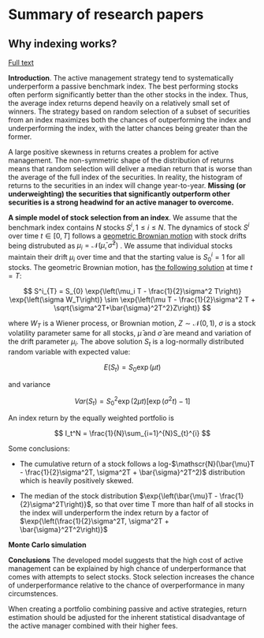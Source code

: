 # Summary of research papers

## Why indexing works? 

[Full text](https://arxiv.org/abs/1510.03550)


__Introduction__. The active management strategy tend to systematically underperform a passive benchmark index. The best performing stocks often perform significantly better than the other stocks in the index. Thus, the average index returns depend heavily on a relatively small set of winners. The strategy based on random selection of a subset of securities from an index maximizes both the chances of outperforming the index and underperforming the index, with the latter chances being greater than the former.

A large positive skewness in returns creates a problem for active management. The non-symmetric shape of the distribution of returns means that random selection will deliver a median return that is worse than the average of the full index of the securities. In reality, the histogram of returns to the securities in an index will change year-to-year. **Missing (or underweighting) the securities that significantly outperform other securities is a strong headwind for an active manager to overcome.** 

__A simple model of stock selection from an index__. We assume that the benchmark index contains $N$ stocks $S^{i}, 1 \leq i \leq N$. The dynamics of stock $S^{i}$ over time $t \in [0,T]$ follows a [geometric Brownian motion](https://en.wikipedia.org/wiki/Geometric_Brownian_motion) with stock drifts being distrubuted as $\mu_i = \mathscr{N} (\bar{\mu}, \bar{\sigma}^2)$ . We assume that individual stocks maintain their drift $\mu_i$ over time and that the starting value is $S^i_0 = 1$ for all stocks. The geometric Brownian motion, has [the following solution](https://en.wikipedia.org/wiki/Geometric_Brownian_motion#Solving_the_SDE) at time $t = T$: 

$$
S^i_{T} = S_{0}  \exp{\left(\mu_i T - \frac{1}{2}\sigma^2 T\right)} \exp{\left(\sigma W_T\right)} \sim \exp{\left(\mu T - \frac{1}{2}\sigma^2 T + \sqrt{\sigma^2T+\bar{\sigma}^2T^2}Z\right)}
$$

where $W_{T}$ is a Wiener process, or Brownian motion, $Z\sim \mathscr{N}(0,1)$, $\sigma$ is a stock volatility parameter same for all stocks, $\bar{\mu}$ and $\bar{\sigma}$ are meand and variation of the drift parameter $\mu_i$. The above solution $S_t$ is a log-normally distributed random variable with expected value:

$$
E(S_t) = S_0 \exp{\left(\mu t\right)}
$$

and variance

$$
Var(S_t) = S_0^2 \exp{(2\mu t)}\left[\exp{(\sigma^2 t)} - 1\right]
$$

An index return by the equally weighted portfolio is 

$$
I_t^N = \frac{1}{N}\sum_{i=1}^{N}S_{t}^{i}
$$

Some conclusions:

- The cumulative return of a stock follows a log-$\mathscr{N}(\bar{\mu}T - \frac{1}{2}\sigma^2T, \sigma^2T + \bar{\sigma}^2T^2)$ distribution which is heavily positively skewed.

- The median of the stock distribution $\exp{\left(\bar{\mu}T - \frac{1}{2}\sigma^2T\right)}$, so that over time T more than half of all stocks in the index will underperform the index return by a factor of $\exp{\left(\frac{1}{2}\sigma^2T, \sigma^2T + \bar{\sigma}^2T^2\right)}$


__Monte Carlo simulation__ 

__Conclusions__ The developed model suggests that the high cost of active management can be explained by high chance of underperformance that comes with attempts to select stocks. Stock selection increases the chance of underperformance relative to the chance of overperformance in many circumstences. 

When creating a portfolio combining passive and active strategies, return estimation should be adjusted for the inherent statistical disadvantage of the active manager combined with their higher fees. 
